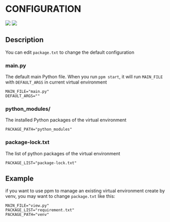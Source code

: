 # CONFIGURATION

[![](http://ppm.jackjyq.com/images/logo.png)](http://ppm.jackjyq.com/)
[![](https://img.shields.io/badge/managed%20by-ppm-red)](http://ppm.jackjyq.com/)

## Description

You can edit `package.txt` to change the default configuration

### main.py

The default main Python file. When you run `ppm start`, it will run `MAIN_FILE` with `DEFAULT_ARGS` in current virtual environment

```shell
MAIN_FILE="main.py"
DEFAULT_ARGS=""
```

### python_modules/

The installed Python packages of the virtual environment

```shell
PACKAGE_PATH="python_modules"
```

### package-lock.txt

The list of python packages of the virtual environment

```shell
PACKAGE_LIST="package-lock.txt"
```

## Example

if you want to use ppm to manage an existing virtual environment create by venv, you may want to change `package.txt` like this:

```shell
MAIN_FILE="view.py"
PACKAGE_LIST="requirement.txt"
PACKAGE_PATH="venv"
```